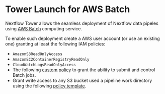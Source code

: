 # Tower Launch for AWS Batch

Nextflow Tower allows the seamless deployment of Nextflow data pipeles 
using [AWS Batch](https://aws.amazon.com/batch/) computing service. 

To enable such deployment create a AWS user account (or use an existing one)
granting at least the following IAM policies: 

- `AmazonS3ReadOnlyAccess` 
- `AmazonEC2ContainerRegistryReadOnly`
- `CloudWatchLogsReadOnlyAccess` 
- The following [custom policy](launch-policy.json) to grant the ability to submit and control Batch jobs.
- Grant write access to any S3 bucket used a pipeline work directory using the following [policy template](s3-bucket-write.json). 

